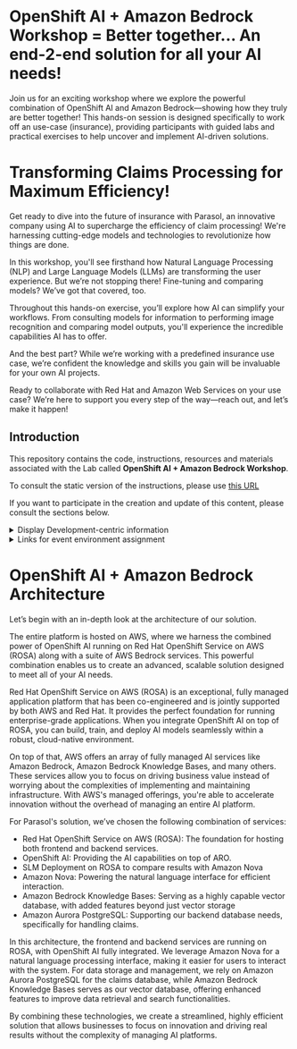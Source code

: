 # OpenShift AI + Amazon Bedrock Workshop = Better together... An end-2-end solution for all your AI needs!
Join us for an exciting workshop where we explore the powerful combination of OpenShift AI and Amazon Bedrock—showing how they truly are better together! This hands-on session is designed specifically to work off an use-case (insurance), providing participants with guided labs and practical exercises to help uncover and implement AI-driven solutions.

# Transforming Claims Processing for Maximum Efficiency!
Get ready to dive into the future of insurance with Parasol, an innovative company using AI to supercharge the efficiency of claim processing! We're harnessing cutting-edge models and technologies to revolutionize how things are done.

In this workshop, you'll see firsthand how Natural Language Processing (NLP) and Large Language Models (LLMs) are transforming the user experience. But we’re not stopping there! Fine-tuning and comparing models? We’ve got that covered, too.

Throughout this hands-on exercise, you’ll explore how AI can simplify your workflows. From consulting models for information to performing image recognition and comparing model outputs, you'll experience the incredible capabilities AI has to offer.

And the best part? While we’re working with a predefined insurance use case, we’re confident the knowledge and skills you gain will be invaluable for your own AI projects.

Ready to collaborate with Red Hat and Amazon Web Services on your use case? We’re here to support you every step of the way—reach out, and let’s make it happen!

## Introduction

This repository contains the code, instructions, resources and materials associated with the Lab called **OpenShift AI + Amazon Bedrock Workshop**.

To consult the static version of the instructions, please use [this URL](https://rh-aiservices-bu.github.io/parasol-insurance/)

If you want to participate in the creation and update of this content, please consult the sections below.

<details>
  <summary>Display Development-centric information</summary>

## General Development Information

### Working with this repo

- `main` branch is the one used for production. That's where the Prod and Test catalog items from [demo.redhat.com](https://demo.redhat.com) point to (instructions, materials used,...).
- `dev` branch is for development. That's where the Dev catalog item points to.
- Branches are made from `dev` (hot fixes could be made from `main` if really needed).
- When ready, PRs should be made to `dev`. Once all features, bug fixes,... are checked in and tested for a new release, another PR will be made from `dev` to `main`.
- Branches must be prefixed with `/feature` (example `feature/new-pipeline-instructions`), `bugfix`, or other meaningful info.
- Add your name/handle in the branch name if needed to avoid confusion.
- If your development relates to an Issue or a Feature Request, add its reference in the branch name.
- Try to stash your changes before submitting a PR.

## How to update the **Instructions**

Useful link: [https://redhat-scholars.github.io/build-course/rhs-build-course/develop.html](https://redhat-scholars.github.io/build-course/rhs-build-course/develop.html)

### Requirements

- Podman or Docker

### Development

- Add/Modify/Delete content in [content/modules/ROOT](content/modules/ROOT).
- Navigation is handled in `nav.adoc`.
- Content pages are in the `pages` folder.
- To build the site, from the root of the repo, run `./content/utilities/lab-build`.
- To serve the site for previewing, from the root of the repo, run `./content/utilities/lab-serve`.
- The site will be visible at [http://localhost:8443/](http://localhost:8443/)
- When finished, you can stop serving the site by running from the root of the repo `./content/utilities/lab-stop`.

## How to update the **Application**

### Requirements

- Python 3.11
- Nodejs > 18
- An existing instance of Hugging Face TGI with a loaded model available at `INFERENCE_SERVER_URL`. This application is based on Mistral-TB Prompt format. You will need to modify this format if you are using a different model.

### Installation

Run `npm install` from the main folder.

If you want to install packages manually:

- In the `frontend` folder, install the node modules with `npm install`.
- In the `backend` folder, create a venv and install packages with the provided Pipfile/Pipfile.lock files.
- In the `backend` folder, create the file `.env` base on the example `.env.example` and enter the configuration for the Inference server.

### Development

From the main folder, launch `npm run dev` or `./start-dev.sh`. This will launch both backend and frontend.

- Frontend is accessible at `http://localhost:9000`
- Backend is accessible at `http://localhost:5000`, with Swagger API doc at `http://localhost:5000/docs`

```bash
#!/bin/bash

# Script to restart all showroom pods - You must be logged in as a cluster admin to run this script

# Get all namespaces
namespaces=$(oc get namespaces -o jsonpath='{.items[*].metadata.name}' \
    | tr ' ' '\n' \
    | grep '^showroom')

# Stop all the pods
for namespace in $namespaces; do
    # Check if the deployment "showroom" exists in the namespace
    if oc -n $namespace get deployment showroom &> /dev/null; then
        # If it exists, restart the rollout
        # oc -n $namespace rollout restart deployment/showroom
        oc -n $namespace scale deploy showroom --replicas=0
    fi
done


# wait for them all to fully stop
# start all the pods
for namespace in $namespaces; do
    # Check if the deployment "showroom" exists in the namespace
    if oc -n $namespace get deployment showroom &> /dev/null; then
        # If it exists, restart the rollout
        # oc -n $namespace rollout restart deployment/showroom
        oc -n $namespace scale deploy showroom --replicas=1
    fi
done


```

## How to graduate code from dev to main

- From `dev`, create a new branch, like `feature/prepare-for-main-merge`.
- Modify the following files to make their relevant content point to `main`:
  - `bootstrap/applicationset/applicationset-bootstrap.yaml`
  - `content/antora.yml`
  - `content/modules/ROOT/pages/05-03-web-app-deploy-application.adoc`
- Make a pull request from this branch to `main`, review and merge

</details>

<details>
  <summary>Links for event environment assignment</summary>

- URL for all labs: Provided during the day
- Login and username: Provided during the day

</details>


# OpenShift AI + Amazon Bedrock Architecture
Let’s begin with an in-depth look at the architecture of our solution.
<!---
 ![Architecture Diagram](architecture-diagram.jpeg "Architecture Diagram")
-->
The entire platform is hosted on AWS, where we harness the combined power of OpenShift AI running on Red Hat OpenShift Service on AWS (ROSA) along with a suite of AWS Bedrock services. This powerful combination enables us to create an advanced, scalable solution designed to meet all of your AI needs.

Red Hat OpenShift Service on AWS (ROSA) is an exceptional, fully managed application platform that has been co-engineered and is jointly supported by both AWS and Red Hat. It provides the perfect foundation for running enterprise-grade applications. When you integrate OpenShift AI on top of ROSA, you can build, train, and deploy AI models seamlessly within a robust, cloud-native environment.

On top of that, AWS offers an array of fully managed AI services like Amazon Bedrock, Amazon Bedrock Knowledge Bases, and many others. These services allow you to focus on driving business value instead of worrying about the complexities of implementing and maintaining infrastructure. With AWS's managed offerings, you're able to accelerate innovation without the overhead of managing an entire AI platform.

For Parasol's solution, we’ve chosen the following combination of services:

- Red Hat OpenShift Service on AWS (ROSA): The foundation for hosting both frontend and backend services.
- OpenShift AI: Providing the AI capabilities on top of ARO.
- SLM Deployment on ROSA to compare results with Amazon Nova
- Amazon Nova: Powering the natural language interface for efficient interaction.
- Amazon Bedrock Knowledge Bases: Serving as a highly capable vector database, with added features beyond just vector storage
- Amazon Aurora PostgreSQL: Supporting our backend database needs, specifically for handling claims.

In this architecture, the frontend and backend services are running on ROSA, with OpenShift AI fully integrated. We leverage Amazon Nova for a natural language processing interface, making it easier for users to interact with the system. For data storage and management, we rely on Amazon Aurora PostgreSQL for the claims database, while Amazon Bedrock Knowledge Bases serves as our vector database, offering enhanced features to improve data retrieval and search functionalities.

By combining these technologies, we create a streamlined, highly efficient solution that allows businesses to focus on innovation and driving real results without the complexity of managing AI platforms.
